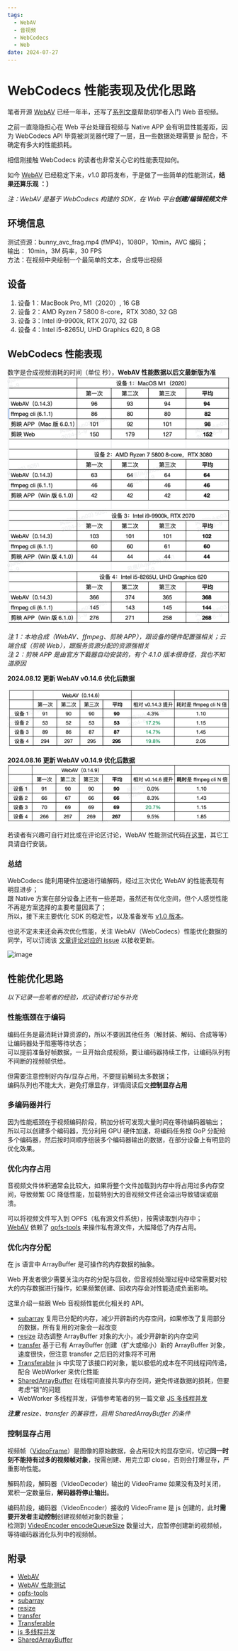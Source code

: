 ```yaml
---
tags:
  - WebAV
  - 音视频
  - WebCodecs
  - Web
date: 2024-07-27
---
```


# WebCodecs 性能表现及优化思路

笔者开源 [WebAV][1] 已经一年半，还写了[系列文章](/tag/WebAV)帮助初学者入门 Web 音视频。

之前一直隐隐担心在 Web 平台处理音视频与 Native APP 会有明显性能差距，因为 WebCodecs API 毕竟被浏览器代理了一层，且一些数据处理需要 js 配合，不确定有多大的性能损耗。

相信刚接触 WebCodecs 的读者也非常关心它的性能表现如何。

如今 [WebAV][1] 已经稳定下来，v1.0 即将发布，于是做了一些简单的性能测试，**结果还算乐观 ：）**

_注：WebAV 是基于 WebCodecs 构建的 SDK，在 Web 平台**创建/编辑视频文件**_

## 环境信息

测试资源：bunny_avc_frag.mp4 (fMP4)，1080P，10min，AVC 编码；  
输出： 10min，3M 码率，30 FPS  
方法：在视频中央绘制一个最简单的文本，合成导出视频

## 设备

1. 设备 1：MacBook Pro, M1（2020）, 16 GB
1. 设备 2：AMD Ryzen 7 5800 8-core，RTX 3080, 32 GB
1. 设备 3：Intel i9-9900k, RTX 2070, 32 GB
1. 设备 4：Intel i5-8265U, UHD Graphics 620, 8 GB

## WebCodecs 性能表现

数字是合成视频消耗的时间（单位 秒），**WebAV 性能数据以后文最新版为准**  
![benchmark](./benchmark.png)

_注 1：本地合成（WebAV、ffmpeg、剪映 APP），跟设备的硬件配置强相关；云端合成（剪映 Web），跟服务资源分配的资源强相关_  
_注 2：剪映 APP 是由官方下载器自动安装的，有个 4.1.0 版本很奇怪，我也不知道原因_

**2024.08.12 更新 WebAV v0.14.6 优化后数据**

![benckmark-240812](./benckmark-240812.png)

**2024.08.16 更新 WebAV v0.14.9 优化后数据**
![benckmark-240816](./benckmark-240816.png)

若读者有兴趣可自行对比或在评论区讨论，WebAV 性能测试代码[在这里][2]，其它工具请自行安装。

### 总结

WebCodecs 能利用硬件加速进行编解码，经过三次优化 WebAV 的性能表现有明显进步；  
跟 Native 方案在部分设备上还有一些差距，虽然还有优化空间，但个人感觉性能不再是方案选择的主要考量因素了；  
所以，接下来主要优化 SDK 的稳定性，以及准备发布 [v1.0 版本](https://github.com/WebAV-Tech/WebAV/issues/122)。

也说不定未来还会再次优化性能，关注 WebAV（WebCodecs）性能优化数据的同学，可以订阅该 [文章评论对应的 issue](https://github.com/hughfenghen/hughfenghen.github.io/issues/205) 以接收更新。

![image](https://github.com/user-attachments/assets/498d2a3f-d45c-434e-8244-67a8e624503e)

## 性能优化思路

_以下记录一些笔者的经验，欢迎读者讨论与补充_

### 性能瓶颈在于编码

编码任务是最消耗计算资源的，所以不要因其他任务（解封装、解码、合成等等）让编码器处于阻塞等待状态；  
可以提前准备好帧数据，一旦开始合成视频，要让编码器持续工作，让编码队列有不间断的视频帧供给。

但需要注意控制好内存/显存占用，不要提前解码太多数据；  
编码队列也不能太大，避免打爆显存，详情阅读后文**控制显存占用**

### 多编码器并行

因为性能瓶颈在于视频编码阶段，稍加分析可发现大量时间在等待编码器输出；  
所以可以创建多个编码器，充分利用 GPU 硬件加速，将编码任务按 GoP 分配给多个编码器，然后按时间顺序组装多个编码器输出的数据，在部分设备上有明显的优化效果。

### 优化内存占用

音视频文件体积通常会比较大，如果将整个文件加载到内存中将占用过多内存空间，导致频繁 GC 降低性能，加载特别大的音视频文件还会溢出导致错误或崩溃。

可以将视频文件写入到 OPFS（私有源文件系统），按需读取到内存中；  
[WebAV][1] 依赖了 [opfs-tools][3] 来操作私有源文件，大幅降低了内存占用。

### 优化内存分配

在 js 语言中 ArrayBuffer 是可操作的内存数据的抽象。

Web 开发者很少需要关注内存的分配与回收，但音视频处理过程中经常需要对较大的内存数据进行操作，如果频繁创建、回收内存会对性能造成负面影响。

这里介绍一些跟 Web 音视频性能优化相关的 API。

- [subarray][4] 复用已分配的内存，减少开辟新的内存空间，如果修改了复用部分的数据，所有复用的对象会一起改变
- [resize][9] 动态调整 ArrayBuffer 对象的大小，减少开辟新的内存空间
- [transfer][5] 基于已有 ArrayBuffer 创建（扩大或缩小）新的 ArrayBuffer 对象，速度很快，但注意 transfer 之后旧的对象将不可用
- [Transferable][6] js 中实现了该接口的对象，能以极低的成本在不同线程间传递，配合 WebWorker 来优化性能
- [SharedArrayBuffer][8] 在线程间直接共享内存空间，避免传递数据的损耗，但要考虑“锁”的问题
- WebWorker 多线程并发，详情参考笔者的另一篇文章 [JS 多线程并发][7]

_**注意** resize、transfer 的兼容性，启用 SharedArrayBuffer 的条件_

### 控制显存占用

视频帧（[VideoFrame][10]）是图像的原始数据，会占用较大的显存空间，切记**同一时刻不能持有过多的视频帧对象**，按需创建、用完立即 close，否则会打爆显存，严重影响性能。

解码阶段，解码器（VideoDecoder）输出的 VideoFrame 如果没有及时关闭，累积一定数量后，**解码器将停止输出**。

编码阶段，编码器（VideoEncoder）接收的 VideoFrame 是 js 创建的，此时**需要开发者主动控制**创建视频帧对象的数量；  
检测到 [VideoEncoder encodeQueueSize][11] 数量过大，应暂停创建新的视频帧，等待编码器消化队列中的视频帧。

## 附录

- [WebAV][1]
- [WebAV 性能测试][2]
- [opfs-tools][3]
- [subarray][4]
- [resize][9]
- [transfer][5]
- [Transferable][6]
- [js 多线程并发][7]
- [SharedArrayBuffer][8]

[1]: https://github.com/WebAV-Tech/WebAV/
[2]: https://github.com/WebAV-Tech/WebAV/blob/0f1ed722032057d3efdb56c19209964739adef8a/packages/av-cliper/demo/performance.demo.ts#L14
[3]: https://github.com/hughfenghen/opfs-tools
[4]: https://developer.mozilla.org/en-US/docs/Web/JavaScript/Reference/Global_Objects/TypedArray/subarray
[5]: https://developer.mozilla.org/en-US/docs/Web/JavaScript/Reference/Global_Objects/ArrayBuffer/transfer
[6]: https://developer.mozilla.org/en-US/docs/Web/API/Web_Workers_API/Transferable_objects
[7]: https://hughfenghen.github.io/posts/2023/03/27/js-concurrent/
[8]: https://developer.mozilla.org/zh-CN/docs/Web/JavaScript/Reference/Global_Objects/SharedArrayBuffer
[9]: https://developer.mozilla.org/en-US/docs/Web/JavaScript/Reference/Global_Objects/ArrayBuffer/resize
[10]: https://developer.mozilla.org/en-US/docs/Web/API/VideoFrame
[11]: https://developer.mozilla.org/en-US/docs/Web/API/VideoEncoder/encodeQueueSize
